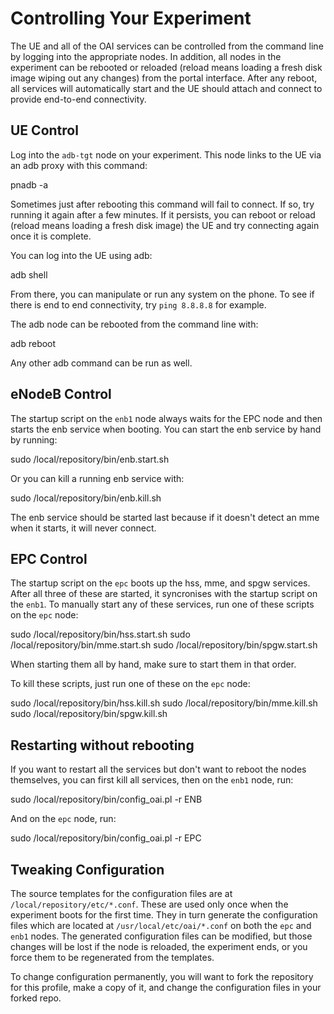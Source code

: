 # Controlling Your Experiment

The UE and all of the OAI services can be controlled from the command
line by logging into the appropriate nodes. In addition, all nodes in
the experiment can be rebooted or reloaded (reload means loading a
fresh disk image wiping out any changes) from the portal
interface. After any reboot, all services will automatically start and
the UE should attach and connect to provide end-to-end connectivity.

## UE Control

Log into the `adb-tgt` node on your experiment. This node links to the
UE via an adb proxy with this command:

   pnadb -a

Sometimes just after rebooting this command will fail to connect. If
so, try running it again after a few minutes. If it persists, you can
reboot or reload (reload means loading a fresh disk image) the UE and
try connecting again once it is complete.

You can log into the UE using adb:

   adb shell

From there, you can manipulate or run any system on the phone. To see
if there is end to end connectivity, try `ping 8.8.8.8` for example.

The adb node can be rebooted from the command line with:

   adb reboot

Any other adb command can be run as well.

## eNodeB Control

The startup script on the `enb1` node always waits for the EPC node
and then starts the enb service when booting. You can start the enb
service by hand by running:

   sudo /local/repository/bin/enb.start.sh

Or you can kill a running enb service with:

   sudo /local/repository/bin/enb.kill.sh

The enb service should be started last because if it doesn't detect an
mme when it starts, it will never connect.

## EPC Control

The startup script on the `epc` boots up the hss, mme, and spgw
services. After all three of these are started, it syncronises with
the startup script on the `enb1`. To manually start any of these
services, run one of these scripts on the `epc` node:

   sudo /local/repository/bin/hss.start.sh
   sudo /local/repository/bin/mme.start.sh
   sudo /local/repository/bin/spgw.start.sh

When starting them all by hand, make sure to start them in that order.

To kill these scripts, just run one of these on the `epc` node:

   sudo /local/repository/bin/hss.kill.sh
   sudo /local/repository/bin/mme.kill.sh
   sudo /local/repository/bin/spgw.kill.sh

## Restarting without rebooting

If you want to restart all the services but don't want to reboot the
nodes themselves, you can first kill all services, then on the `enb1`
node, run:

   sudo /local/repository/bin/config_oai.pl -r ENB

And on the `epc` node, run:

   sudo /local/repository/bin/config_oai.pl -r EPC

## Tweaking Configuration

The source templates for the configuration files are at
`/local/repository/etc/*.conf`. These are used only once when the
experiment boots for the first time. They in turn generate the
configuration files which are located at `/usr/local/etc/oai/*.conf`
on both the `epc` and `enb1` nodes. The generated configuration files
can be modified, but those changes will be lost if the node is
reloaded, the experiment ends, or you force them to be regenerated
from the templates.

To change configuration permanently, you will want to fork the
repository for this profile, make a copy of it, and change the
configuration files in your forked repo.
